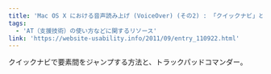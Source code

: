 ```yaml
---
title: 'Mac OS X における音声読み上げ (VoiceOver) (その2) : 「クイックナビ」と「トラックパッドコマンダー」 — Website Usability Info'
tags:
  - 'AT（支援技術）の使い方などに関するリソース'
link: 'https://website-usability.info/2011/09/entry_110922.html'
---
```


クイックナビで要素間をジャンプする方法と、トラックパッドコマンダー。